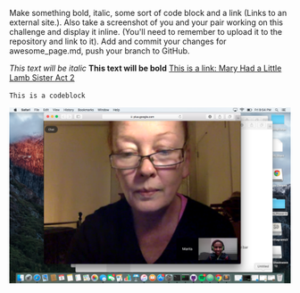 
<!--*Mary had a little lamb
**It's fleece was white as snow
[Mary Had a Little Lamb Sister Act 2](https://www.youtube.com/watch?v=E4BYaRcYntQ)
\\
Program
6+5=x
x=3+8
what is x?
\\-->

Make something bold, italic, some sort of code block and a link (Links to an external site.). Also take a screenshot of you and your pair working on this challenge and display it inline. (You'll need to remember to upload it to the repository and link to it). Add and commit your changes for awesome_page.md, push your branch to GitHub.


*This text will be italic*
**This text will be bold**
[This is a link: Mary Had a Little Lamb Sister Act 2](https://www.youtube.com/watch?v=E4BYaRcYntQ)

`This is a codeblock`

![GPS PhotoShoot](GPS_PhotoShoot.png)



